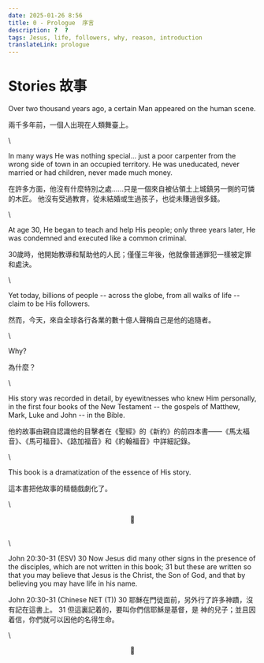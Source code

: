 ```yaml
---
date: 2025-01-26 8:56
title: 0 - Prologue  序言
description: ?  ?
tags: Jesus, life, followers, why, reason, introduction 
translateLink: prologue
---
```


# Stories 故事

Over two thousand years ago, a certain Man appeared on the human scene.

兩千多年前，一個人出現在人類舞臺上。

\

In many ways He was nothing special... just a poor carpenter from the wrong side of town in an occupied territory. He was uneducated, never married or had children, never made much money.

在許多方面，他沒有什麼特別之處......只是一個來自被佔領土上城鎮另一側的可憐的木匠。 他沒有受過教育，從未結婚或生過孩子，也從未賺過很多錢。

\

At age 30, He began to teach and help His people; only three years later, He was condemned and executed like a common criminal.

30歲時，他開始教導和幫助他的人民；僅僅三年後，他就像普通罪犯一樣被定罪和處決。

\

Yet today, billions of people -- across the globe, from all walks of life -- claim to be His followers. 

然而，今天，來自全球各行各業的數十億人聲稱自己是他的追隨者。

\

Why?

為什麼？

\

His story was recorded in detail, by eyewitnesses who knew Him personally, in the first four books of the New Testament -- the gospels of Matthew, Mark, Luke and John -- in the Bible.

他的故事由親自認識他的目擊者在《聖經》的《新約》的前四本書——《馬太福音》、《馬可福音》、《路加福音》和《約翰福音》中詳細記錄。

\

This book is a dramatization of the essence of His story.

這本書把他故事的精髓戲劇化了。

\

<center>💠</center>

\
\

John 20:30-31 (ESV)
30 Now Jesus did many other signs in the presence of the disciples, which are not written in this book;
31 but these are written so that you may believe that Jesus is the Christ, the Son of God, and that by believing you may have life in his name.

John 20:30-31 (Chinese NET (T))
30 耶穌在門徒面前，另外行了許多神蹟，沒有記在這書上。
31 但這裏記着的，要叫你們信耶穌是基督，是 神的兒子；並且因着信，你們就可以因他的名得生命。

\

<center>💠</center>